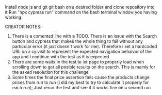 Install node js and git
git bash on a desired folder and clone repository into it
Run "npx cypress run" command on the bash terminal window you having working


CREATOR NOTES:
 1) There is a comented line with a TODO. There is an issue with the Search button and cypress that makes the whole thing to fail without any particular error (it just doesn't work for me). 
Therefore i set a hardcoded URL on a cy.visit to represent the expected navigation behaivor of the app and i continue with the test as it is expected
2) There are some waits in the test to let page to properly load when scrolling down to get all posible results on the search. This is mainly for the asked resolution for this challenge
3) Some times the final price assertion fails cause the products change prices from run to run (i did my best to try to calculate it properly for each run); Just rerun the test and see if it works fine on a second run
